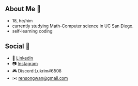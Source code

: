 

## About Me 📝
- 18, he/him
- currently studying Math-Computer science in UC San Diego.
- self-learning coding

## Social 📱
- 👔 [LinkedIn](https://www.linkedin.com/in/rensong-wan-3155b0255/)
- 📷 [Instagram](https://www.instagram.com/lukkrim_/)
- 🎮 Discord:Lukrim#6508
- ✉️ rensongwan@gmail.com 



